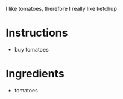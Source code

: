 I like tomatoes, therefore I really like ketchup
# Instructions
- buy tomatoes
# Ingredients
- tomatoes
